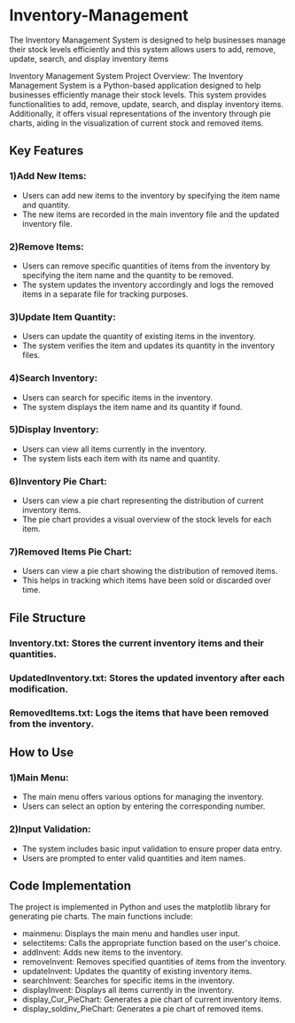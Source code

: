 # Inventory-Management
The Inventory Management System is designed to help businesses manage their stock levels efficiently and this system allows users to add, remove, update, search, and display inventory items

Inventory Management System
Project Overview:
The Inventory Management System is a Python-based application designed to help businesses efficiently manage their stock levels. This system provides functionalities to add, remove, update, search, and display inventory items. Additionally, it offers visual representations of the inventory through pie charts, aiding in the visualization of current stock and removed items.

## Key Features
### 1)Add New Items:
* Users can add new items to the inventory by specifying the item name and quantity.
* The new items are recorded in the main inventory file and the updated inventory file.

### 2)Remove Items:
* Users can remove specific quantities of items from the inventory by specifying the item name and the quantity to be removed.
* The system updates the inventory accordingly and logs the removed items in a separate file for tracking purposes.
### 3)Update Item Quantity:
* Users can update the quantity of existing items in the inventory.
* The system verifies the item and updates its quantity in the inventory files.
### 4)Search Inventory:
* Users can search for specific items in the inventory.
* The system displays the item name and its quantity if found.
### 5)Display Inventory:
* Users can view all items currently in the inventory.
* The system lists each item with its name and quantity.
### 6)Inventory Pie Chart:
* Users can view a pie chart representing the distribution of current inventory items.
* The pie chart provides a visual overview of the stock levels for each item.
### 7)Removed Items Pie Chart:
* Users can view a pie chart showing the distribution of removed items.
* This helps in tracking which items have been sold or discarded over time.

## File Structure
### Inventory.txt: Stores the current inventory items and their quantities.
### UpdatedInventory.txt: Stores the updated inventory after each modification.
### RemovedItems.txt: Logs the items that have been removed from the inventory.

## How to Use
### 1)Main Menu:
* The main menu offers various options for managing the inventory.
* Users can select an option by entering the corresponding number.
### 2)Input Validation:
* The system includes basic input validation to ensure proper data entry.
* Users are prompted to enter valid quantities and item names.

## Code Implementation
The project is implemented in Python and uses the matplotlib library for generating pie charts. The main functions include:
* mainmenu: Displays the main menu and handles user input.
* selectitems: Calls the appropriate function based on the user's choice.
* addInvent: Adds new items to the inventory.
* removeInvent: Removes specified quantities of items from the inventory.
* updateInvent: Updates the quantity of existing inventory items.
* searchInvent: Searches for specific items in the inventory.
* displayInvent: Displays all items currently in the inventory.
* display_Cur_PieChart: Generates a pie chart of current inventory items.
* display_soldinv_PieChart: Generates a pie chart of removed items.
